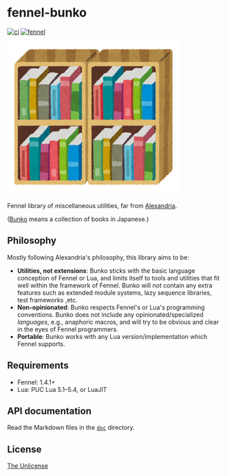 # fennel-bunko

[![ci][b1]][b2]
[![fennel][b3]][b4]

[b1]: https://github.com/m15a/fennel-bunko/actions/workflows/ci.yml/badge.svg
[b2]: https://github.com/m15a/fennel-bunko/actions/workflows/ci.yml
[b3]: https://img.shields.io/badge/Fennel-v1.4.1+-fff3d7.svg?style=flat-square
[b4]: https://fennel-lang.org/

![hondana](_assets/tosyokan_book_tana.png)

Fennel library of miscellaneous utilities, far from [Alexandria][1].

([Bunko][2] means a collection of books in Japanese.)

## Philosophy

Mostly following Alexandria's philosophy, this library aims to be:

- **Utilities, not extensions**: Bunko sticks with the basic language
  conception of Fennel or Lua, and limits itself to tools and utilities
  that fit well within the framework of Fennel. Bunko will not contain
  any extra features such as extended module systems, lazy sequence
  libraries, test frameworks ,etc.
- **Non-opinionated**: Bunko respects Fennel's or Lua's programming
  conventions. Bunko does not include any opinionated/specialized
  *languages*, e.g., anaphoric macros, and will try to be obvious and
  clear in the eyes of Fennel programmers.
- **Portable**: Bunko works with any Lua version/implementation which
  Fennel supports.

## Requirements

- Fennel: 1.4.1+
- Lua: PUC Lua 5.1–5.4, or LuaJIT

## API documentation

Read the Markdown files in the [`doc`](./doc/bunko) directory.

## License

[The Unlicense](LICENSE)

[1]: https://alexandria.common-lisp.dev/
[2]: https://en.wiktionary.org/wiki/%E6%96%87%E5%BA%AB

